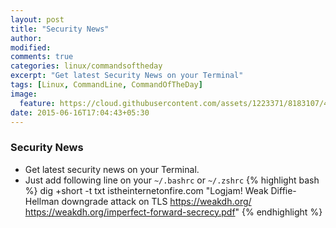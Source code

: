 ```yaml
---
layout: post
title: "Security News"
author:
modified:
comments: true
categories: linux/commandsoftheday
excerpt: "Get latest Security News on your Terminal"
tags: [Linux, CommandLine, CommandOfTheDay]
image:
  feature: https://cloud.githubusercontent.com/assets/1223371/8183107/4d1d7626-1453-11e5-9bbf-8c9597dc026c.png
date: 2015-06-16T17:04:43+05:30
---
```


### Security News

* Get latest security news on your Terminal.
* Just add following line on your `~/.bashrc` or `~/.zshrc`
{% highlight bash %}
dig +short -t txt istheinternetonfire.com
"Logjam! Weak Diffie-Hellman downgrade attack on TLS https://weakdh.org/ https://weakdh.org/imperfect-forward-secrecy.pdf"
{% endhighlight %}

